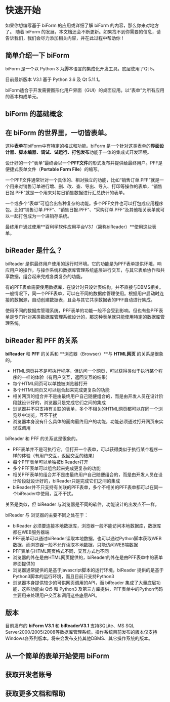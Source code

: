 ﻿# 快速开始

如果你想编写基于 biForm 的应用或详细了解 biForm 的内容，那么你来对地方了。
随着 biForm 的发展，本文档还会不断更新。如果找不到你需要的信息，请告诉我们，我们会尽力添加相关内容，并在此过程中帮助你！


## 简单介绍一下 biForm

biForm 是一个以 Python 3 为脚本语言的集成化开发工具。底层使用了Qt 5。

目前最新版本 V3.1 基于 Python 3.6 及 Qt 5.11.1。

biForm适合于开发需要图形化用户界面（GUI）的桌面应用。以“表单”为所有应用的基本构成单元。

## biForm 的基础概念

## 在 biForm 的世界里，**一切皆表单**。

这种**表单**在biForm中有特定的格式和功能。biForm 是一个针对这类表单的**界面设计器、脚本编器、调试、试运行、打包发布**功能于一体的集成式开发环境。

设计好的一个“表单”最终会以一个**PFF文件**的形式发布并提供给最终用户。PFF是便捷式表单文件（**Portable Form File**）的缩写。

一个PFF文件通常针对一个具体的、相对独立的功能，比如“销售订单.PFF”就是一个用来对销售订单进行增、删、改、查、导出、导入、打印等操作的表单，“销售日报.PFF”就是一个用来对每日销售数据进行汇总统计的表单。

一个或多个“表单”可组合出各种复杂的功能。多个PFF文件也可以打包成应用程序包。比如“销售订单.PFF”、“销售日报.PFF”、“采购订单.PFF”及其他相关表单就可以一起打包成为一个进销存系统。

最终用户通过使用**百利孚软件应用平台V3.1（简称biReader）**使用这些表单。

## biReader 是什么？

biReader 是供最终用户使用的运行时环境。它的功能是为PFF表单提供环境，响应用户的操作，与操作系统和数据库管理系统底层进行交互，与其它表单协作和共享数据，组合起来完成各类复杂的功能。

有的PFF表单需要使用数据库，在设计时只设计表结构，并不直接与DBMS相关。一般情况下，同一个PFF表单，可以在不同的数据库管理使用。根据用户启动时连接的数据源，自动创建数据表，且会与其它共享数据表的PFF自动进行集成。

使用不同的数据库管理系统，PFF表单的功能一般不会受到影响。但也有些PFF表单是专门针对某类数据库管理系统设计的，那这种表单就只能使用特定的数据库管理系统。

## biReader 和 PFF 的关系

**biReader** 和 **PFF** 的关系和 **浏览器（Browser）**与 **HTML网页** 的关系是很象的。

- HTML网页并不是可执行程序，但访问一个网页，可以获得类似于执行某个程序的一样的体验（有用户交互，返回交互的结果）
- 每个HTML网页可以单独被浏览器打开
- 多个HTML网页又可以组合起来完成更复杂的功能
- 相关网页的组合并不是由最终用户自己随便组合的，而是由开发人员在设计阶段就设计好的，浏览器只是完成它们之间的集成
- 浏览器并不只支持有关联的表单，多个不相关的HTML网页都可以在同一个浏览器中浏览，互不干扰
- 浏览器本身没有什么具体的面向最终用户的功能，功能必须通过打开网页来实现或调用

biReader 和 PFF 的关系这是很象的。

- PFF表单并不是可执行它，但打开一个表单，可以获得类似于执行某个程序一样的体验（有用户交互，返回交互的结果）
- 每个PFF表单可以单独被biReader打开
- 多个PFF表单可以组合起来完成更复杂的功能
- 相关PFF表单的组合并不是由最终用户自己随便组合的，而是由开发人员在设计阶段就设计好的，biReader只是完成它们之间的集成
- biReader并不只支持有关联的PFF表单，多个不相关的PFF表单都可以在同一个biReader中使用，互不干扰。

关系是类似，但 biReader 与浏览器是不同的软件，功能设计的出发点不一样。

biReader 与 浏览器的主要不同之处在于：
- biReader 必须要连接本地数据库，浏览器一般不能访问本地数据库，数据库都在WEB服务器端
- PFF表单可以通过biReader读取本地数据，也可以通过Python脚本获取WEB数据，而浏览器一般不允许读取本地数据，只能访问WEB端数据
- PFF表单与HTML网页格式不同，交互方式也不同
- 浏览器的外在是由HTML网页提供的，biReader的外在是由PFF表单中的表单界面提供的
- 浏览器通常提供的是基于javascript脚本的运行环境，biReader 提供的是基于Python3脚本的运行环境，而且目前只支持Python3
- 浏览器本身提供较少的可供网页调用的API，而 biReader 集成了大量底层功能，这些功能由 Qt5 和 Python3 及第三方库提供，PFF表单中的Python代码主要用来处理用户交互和调用这些底层API。

## 版本

目前发布的 **biForm V3.1** 和 **biReaderV3.1** 支持SQLite、MS SQL Server2000/2005/2008等数据库管理系统。操作系统目前发布的版本仅支持Windows各系列版本。将来会发布支持其他DBMS、其它操作系统的版本。


## 从一个简单的表单开始使用 biForm

 

## 获取开发者账号


## 获取更多文档和帮助

